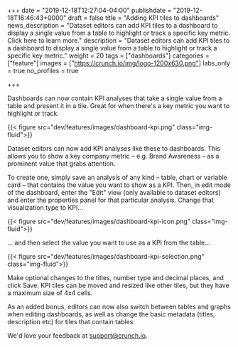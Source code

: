 +++
date = "2019-12-18T12:27:04-04:00"
publishdate = "2019-12-18T16:46:43+0000"
draft = false
title = "Adding KPI tiles to dashboards"
news_description = "Dataset editors can add KPI tiles to a dashboard to display a single value from a table to highlight or track a specific key metric. Click here to learn more."
description = "Dataset editors can add KPI tiles to a dashboard to display a single value from a table to highlight or track a specific key metric."
weight = 20
tags = ["dashboards"]
categories = ["feature"]
images = ["https://crunch.io/img/logo-1200x630.png"]
labs_only = true
no_profiles = true

+++

Dashboards can now contain KPI analyses that take a single value from a table and present it in a tile. Great for when there's a key metric you want to highlight or track.

{{< figure src="dev/features/images/dashboard-kpi.png" class="img-fluid">}}

Dataset editors can now add KPI analyses like these to dashboards. This allows you to show a key company metric – e.g. Brand Awareness – as a prominent value that grabs attention.

To create one, simply save an analysis of any kind – table, chart or variable card – that contains the value you want to show as a KPI. Then, in edit mode of the dashboard, enter the "Edit" view (only available to dataset editors) and enter the properties panel for that particular analysis. Change that visualization type to KPI...

{{< figure src="dev/features/images/dashboard-kpi-icon.png" class="img-fluid">}}

... and then select the value you want to use as a KPI from the table...

{{< figure src="dev/features/images/dashboard-kpi-selection.png" class="img-fluid">}}

Make optional changes to the titles, number type and decimal places, and click Save.
KPI tiles can be moved and resized like other tiles, but they have a maximum size of 4x4 cells.

As an added bonus, editors can now also switch between tables and graphs when editing dashboards, as well as change the basic metadata (titles, description etc) for tiles that contain tables.

We'd love your feedback at <support@crunch.io>.
